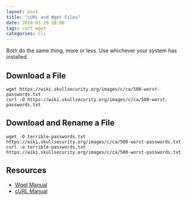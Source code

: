 ```yaml
---
layout: post
title: "cURL and Wget Files"
date: 2018-03-29 10:00
tags: curl wget
categories: cli
---
```


Both do the same thing, more or less. Use whichever your system has installed.

## Download a File

```
wget https://wiki.skullsecurity.org/images/c/ca/500-worst-passwords.txt
curl -O https://wiki.skullsecurity.org/images/c/ca/500-worst-passwords.txt
```

## Download and Rename a File

```
wget -O terrible-passwords.txt https://wiki.skullsecurity.org/images/c/ca/500-worst-passwords.txt
curl -o terrible-passwords.txt https://wiki.skullsecurity.org/images/c/ca/500-worst-passwords.txt
```

## Resources

* [Wget Manual](https://www.gnu.org/software/wget/manual/wget.html)
* [cURL Manual](https://curl.haxx.se/docs/manpage.html)
